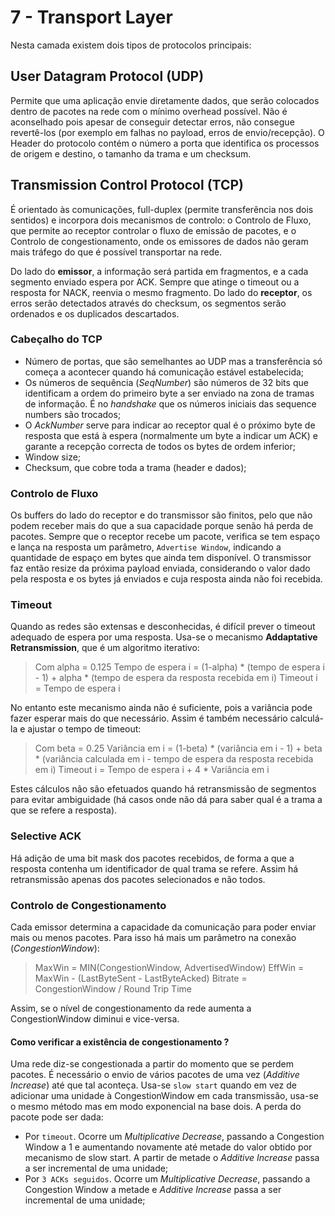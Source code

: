 # 7 - Transport Layer

Nesta camada existem dois tipos de protocolos principais:

## User Datagram Protocol (UDP)

Permite que uma aplicação envie diretamente dados, que serão colocados dentro de pacotes na rede com o mínimo overhead possível. Não é aconselhado pois apesar de conseguir detectar erros, não consegue revertê-los (por exemplo em falhas no payload, erros de envio/recepção). O Header do protocolo contém o número a porta que identifica os processos de origem e destino, o tamanho da trama e um checksum. 

## Transmission Control Protocol (TCP)

É orientado às comunicações, full-duplex (permite transferência nos dois sentidos) e incorpora dois mecanismos de controlo: o Controlo de Fluxo, que permite ao receptor controlar o fluxo de emissão de pacotes, e o Controlo de congestionamento, onde os emissores de dados não geram mais tráfego do que é possível transportar na rede. <br>

Do lado do **emissor**, a informação será partida em fragmentos, e a cada segmento enviado espera por ACK. Sempre que atinge o timeout ou a resposta for NACK, reenvia o mesmo fragmento. Do lado do **receptor**, os erros serão detectados através do checksum, os segmentos serão ordenados e os duplicados descartados.

### Cabeçalho do TCP

- Número de portas, que são semelhantes ao UDP mas a transferência só começa a acontecer quando há comunicação estável estabelecida;
- Os números de sequência (*SeqNumber*) são números de 32 bits que identificam a ordem do primeiro byte a ser enviado na zona de tramas de informação. É no *handshake* que os números iniciais das sequence numbers são trocados;
- O *AckNumber* serve para indicar ao receptor qual é o próximo byte de resposta que está à espera (normalmente um byte a indicar um ACK) e garante a recepção correcta de todos os bytes de ordem inferior;
- Window size;
- Checksum, que cobre toda a trama (header e dados);

### Controlo de Fluxo

Os buffers do lado do receptor e do transmissor são finitos, pelo que não podem receber mais do que a sua capacidade porque senão há perda de pacotes. Sempre que o receptor recebe um pacote, verifica se tem espaço e lança na resposta um parâmetro, `Advertise Window`, indicando a quantidade de espaço em bytes que ainda tem disponível. O transmissor faz então resize da próxima payload enviada, considerando o valor dado pela resposta e os bytes já enviados e cuja resposta ainda não foi recebida. 

### Timeout

Quando as redes são extensas e desconhecidas, é difícil prever o timeout adequado de espera por uma resposta. Usa-se o mecanismo **Addaptative Retransmission**, que é um algoritmo iterativo:

> Com alpha = 0.125
> Tempo de espera i = (1-alpha) * (tempo de espera i - 1) + alpha * (tempo de espera da resposta recebida em i)
> Timeout i = Tempo de espera i

No entanto este mecanismo ainda não é suficiente, pois a variância pode fazer esperar mais do que necessário. Assim é também necessário calculá-la e ajustar o tempo de timeout:

> Com beta = 0.25
> Variância em i = (1-beta) * (variância em i - 1) + beta * (variância calculada em i - tempo de espera da resposta recebida em i)
> Timeout i = Tempo de espera i + 4 * Variância em i

Estes cálculos não são efetuados quando há retransmissão de segmentos para evitar ambiguidade (há casos onde não dá para saber qual é a trama a que se refere a resposta).

### Selective ACK

Há adição de uma bit mask dos pacotes recebidos, de forma a que a resposta contenha um identificador de qual trama se refere. Assim há retransmissão apenas dos pacotes selecionados e não todos.

### Controlo de Congestionamento

Cada emissor determina a capacidade da comunicação para poder enviar mais ou menos pacotes. Para isso há mais um parâmetro na conexão (*CongestionWindow*):

> MaxWin = MIN(CongestionWindow, AdvertisedWindow)
> EffWin = MaxWin - (LastByteSent - LastByteAcked)
> Bitrate = CongestionWindow / Round Trip Time

Assim, se o nível de congestionamento da rede aumenta a CongestionWindow diminui e vice-versa.

#### Como verificar a existência de congestionamento ?

Uma rede diz-se congestionada a partir do momento que se perdem pacotes. É necessário o envio de vários pacotes de uma vez (*Additive Increase*) até que tal aconteça. Usa-se `slow start` quando em vez de adicionar uma unidade à CongestionWindow em cada transmissão, usa-se o mesmo método mas em modo exponencial na base dois. A perda do pacote pode ser dada:

- Por `timeout`. Ocorre um *Multiplicative Decrease*, passando a Congestion Window a 1 e aumentando novamente até metade do valor obtido por mecanismo de slow start. A partir de metade o *Additive Increase* passa a ser incremental de uma unidade;
- Por `3 ACKs seguidos`. Ocorre um *Multiplicative Decrease*, passando a Congestion Window a metade e *Additive Increase* passa a ser incremental de uma unidade;
